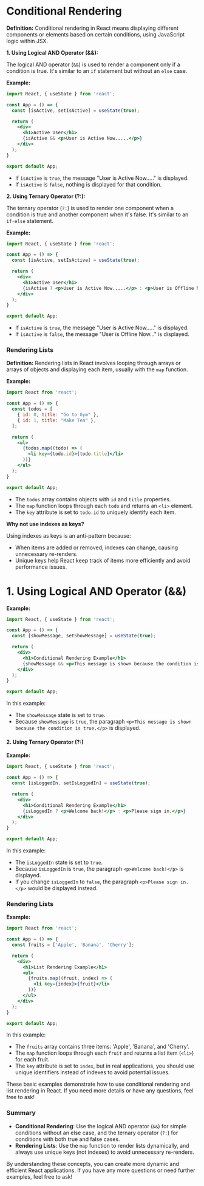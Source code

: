 # Conditional Rendering

**Definition:** Conditional rendering in React means displaying different components or elements based on certain conditions, using JavaScript logic within JSX.

**1. Using Logical AND Operator (&&):**

The logical AND operator (`&&`) is used to render a component only if a condition is true. It's similar to an `if` statement but without an `else` case.

**Example:**

```jsx
import React, { useState } from 'react';

const App = () => {
  const [isActive, setIsActive] = useState(true);

  return (
    <div>
      <h1>Active User</h1>
      {isActive && <p>User is Active Now.....</p>}
    </div>
  );
}

export default App;
```

- If `isActive` is `true`, the message "User is Active Now....." is displayed.
- If `isActive` is `false`, nothing is displayed for that condition.

**2. Using Ternary Operator (?:):**

The ternary operator (`?:`) is used to render one component when a condition is true and another component when it's false. It's similar to an `if-else` statement.

**Example:**

```jsx
import React, { useState } from 'react';

const App = () => {
  const [isActive, setIsActive] = useState(true);

  return (
    <div>
      <h1>Active User</h1>
      {isActive ? <p>User is Active Now.....</p> : <p>User is Offline Now...</p>}
    </div>
  );
}

export default App;
```

- If `isActive` is `true`, the message "User is Active Now....." is displayed.
- If `isActive` is `false`, the message "User is Offline Now..." is displayed.

### Rendering Lists

**Definition:** Rendering lists in React involves looping through arrays or arrays of objects and displaying each item, usually with the `map` function.

**Example:**

```jsx
import React from 'react';

const App = () => {
  const todos = [
    { id: 0, title: "Go to Gym" },
    { id: 1, title: "Make Tea" },
  ];

  return (
    <ul>
      {todos.map((todo) => (
        <li key={todo.id}>{todo.title}</li>
      ))}
    </ul>
  );
}

export default App;
```

- The `todos` array contains objects with `id` and `title` properties.
- The `map` function loops through each `todo` and returns an `<li>` element.
- The `key` attribute is set to `todo.id` to uniquely identify each item.

**Why not use indexes as keys?**

Using indexes as keys is an anti-pattern because:

- When items are added or removed, indexes can change, causing unnecessary re-renders.
- Unique keys help React keep track of items more efficiently and avoid performance issues.



# 1. Using Logical AND Operator (&&)

**Example:**

```jsx
import React, { useState } from 'react';

const App = () => {
  const [showMessage, setShowMessage] = useState(true);

  return (
    <div>
      <h1>Conditional Rendering Example</h1>
      {showMessage && <p>This message is shown because the condition is true.</p>}
    </div>
  );
}

export default App;
```

In this example:
- The `showMessage` state is set to `true`.
- Because `showMessage` is `true`, the paragraph `<p>This message is shown because the condition is true.</p>` is displayed.

#### 2. Using Ternary Operator (?:)

**Example:**

```jsx
import React, { useState } from 'react';

const App = () => {
  const [isLoggedIn, setIsLoggedIn] = useState(true);

  return (
    <div>
      <h1>Conditional Rendering Example</h1>
      {isLoggedIn ? <p>Welcome back!</p> : <p>Please sign in.</p>}
    </div>
  );
}

export default App;
```

In this example:
- The `isLoggedIn` state is set to `true`.
- Because `isLoggedIn` is `true`, the paragraph `<p>Welcome back!</p>` is displayed.
- If you change `isLoggedIn` to `false`, the paragraph `<p>Please sign in.</p>` would be displayed instead.

### Rendering Lists

**Example:**

```jsx
import React from 'react';

const App = () => {
  const fruits = ['Apple', 'Banana', 'Cherry'];

  return (
    <div>
      <h1>List Rendering Example</h1>
      <ul>
        {fruits.map((fruit, index) => (
          <li key={index}>{fruit}</li>
        ))}
      </ul>
    </div>
  );
}

export default App;
```

In this example:
- The `fruits` array contains three items: 'Apple', 'Banana', and 'Cherry'.
- The `map` function loops through each `fruit` and returns a list item (`<li>`) for each fruit.
- The `key` attribute is set to `index`, but in real applications, you should use unique identifiers instead of indexes to avoid potential issues.

These basic examples demonstrate how to use conditional rendering and list rendering in React. If you need more details or have any questions, feel free to ask!

### Summary

- **Conditional Rendering**: Use the logical AND operator (`&&`) for simple conditions without an else case, and the ternary operator (`?:`) for conditions with both true and false cases.
- **Rendering Lists**: Use the `map` function to render lists dynamically, and always use unique keys (not indexes) to avoid unnecessary re-renders.

By understanding these concepts, you can create more dynamic and efficient React applications. If you have any more questions or need further examples, feel free to ask!
